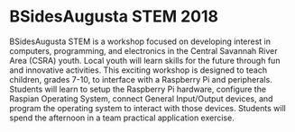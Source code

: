 # BSidesAugusta STEM 2018
BSidesAugusta STEM is a workshop focused on developing interest in computers, programming, and electronics in the Central Savannah River Area (CSRA) youth.  Local youth will learn skills for the future through fun and innovative activities.  This exciting workshop is designed to teach children, grades 7-10, to interface with a Raspberry Pi and peripherals.  Students will learn to setup the Raspberry Pi hardware, configure the Raspian Operating System, connect General Input/Output devices, and program the operating system to interact with those devices.  Students will spend the afternoon in a team practical application exercise.  
